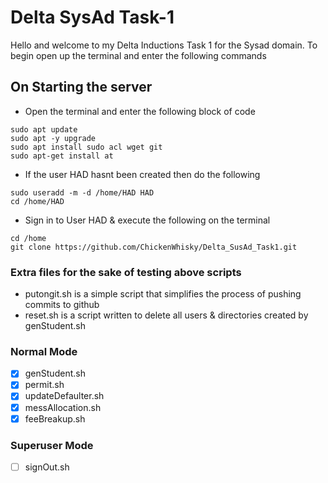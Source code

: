# Delta SysAd Task-1

Hello and welcome to my Delta Inductions Task 1 for the Sysad domain.
To begin open up the terminal and enter the following commands

## On Starting the server

* Open the terminal and enter the following block of code
```
sudo apt update
sudo apt -y upgrade
sudo apt install sudo acl wget git
sudo apt-get install at

```
* If the user HAD hasnt been created then do the following
```
sudo useradd -m -d /home/HAD HAD
cd /home/HAD
```

* Sign in to User HAD & execute the following on the terminal 

```
cd /home
git clone https://github.com/ChickenWhisky/Delta_SusAd_Task1.git
```

### Extra files for the sake of testing above scripts
* putongit.sh is a simple script that simplifies the process of pushing commits to github
* reset.sh is a script written to delete all users & directories created by genStudent.sh

### Normal Mode
- [X] genStudent.sh
- [X] permit.sh
- [X] updateDefaulter.sh
- [X] messAllocation.sh
- [X] feeBreakup.sh
### Superuser Mode
- [ ] signOut.sh
